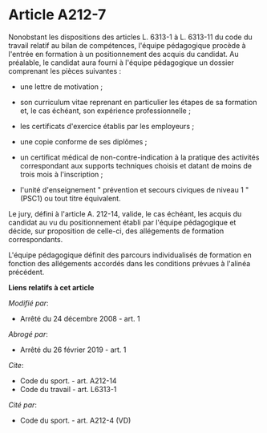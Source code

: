 # Article A212-7

Nonobstant les dispositions des articles L. 6313-1 à L. 6313-11 du code du travail relatif au bilan de compétences, l'équipe
pédagogique procède à l'entrée en formation à un positionnement des acquis du candidat. Au préalable, le candidat aura fourni
à l'équipe pédagogique un dossier comprenant les pièces suivantes : 

- une lettre de motivation ; 

- son curriculum vitae reprenant en particulier les étapes de sa formation et, le cas échéant, son expérience
professionnelle ; 

- les certificats d'exercice établis par les employeurs ; 

- une copie conforme de ses diplômes ; 

- un certificat médical de non-contre-indication à la pratique des activités correspondant aux supports techniques choisis et
datant de moins de trois mois à l'inscription ; 

- l'unité d'enseignement " prévention et secours civiques de niveau 1 " (PSC1) ou tout titre équivalent.

Le jury, défini à l'article A. 212-14, valide, le cas échéant, les acquis du candidat au vu du positionnement établi par
l'équipe pédagogique et décide, sur proposition de celle-ci, des allégements de formation correspondants.

L'équipe pédagogique définit des parcours individualisés de formation en fonction des allégements accordés dans les
conditions prévues à l'alinéa précédent.

**Liens relatifs à cet article**

_Modifié par_:

  - Arrêté du 24 décembre 2008 - art. 1

_Abrogé par_:

  - Arrêté du 26 février 2019 - art. 1

_Cite_:

  - Code du sport. - art. A212-14
  - Code du travail - art. L6313-1

_Cité par_:

  - Code du sport. - art. A212-4 (VD)
